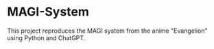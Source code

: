 # MAGI-System
This project reproduces the MAGI system from the anime "Evangelion" using Python and ChatGPT.
